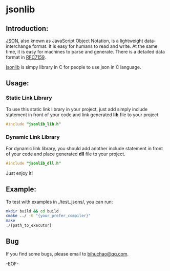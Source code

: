 # jsonlib
## Introduction:
[JSON](http://json.org/ ), also known as JavaScript Object Notation, is a lightweight data-interchange format. It is easy for humans to read and write. At the same time, it is easy for machines to parse and generate. There is a detailed data format in [RFC7159](https://tools.ietf.org/html/rfc7159 ).

[jsonlib](http://github.com/bihuchao/jsonlib ) is simpy library in C for people to use json in C language.
    
## Usage:
### Static Link Library
To use this static link library in your project, just add simply include statement in front of your code and link generated **lib** file to your project.

```C++
#include "jsonlib_lib.h"
```

### Dynamic Link Library
For dynamic link library, you should add another include statement in front of your code and place generated **dll** file to your project.

```C++
#include "jsonlib_dll.h"
```

Just enjoy it!

## Example:
To test with examples in ./test_jsons/, you can run:

```bash        
mkdir build && cd build
cmake ../ -G "{your_prefer_compiler}"
make
./{path_to_executor}
```

## Bug
If you find some bugs, please email to bihuchao@qq.com.
    
-EOF-